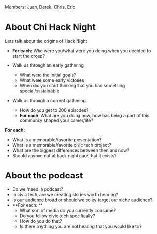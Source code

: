 Members: Juan, Derek, Chris, Eric

# About Chi Hack Night
Lets talk about the origins of Hack Night
* **For each:** Who were you/what were you doing when you decided to start the group?
* Walk us through an early gathering
  * What were the initial goals?
  * What were some early victories
  * When did you start thinking that you had something special/sustainable

* Walk us through a current gathering
  * How do you get to 200 episodes?
  * **For each:** What are you doing now, how has being a part of this community shaped your career/life?

**For each:**
* What is a memorable/favorite presentation?
* What is a memorable/favorite civic tech project?
* What are the biggest differences between then and now?
* Should anyone not at hack night care that it exists?

# About the podcast

* Do we 'need' a podcast?
* In civic tech, are we creating stories worth hearing?
* Is our audience broad or should we soley target our niche audience?
* **For each: **
  * What sort of media do you currently consume?
  * Do you follow civic tech specifically?
  * How do you do that?
  * Is there anything you are not hearing that you would like to?
